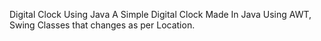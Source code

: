 Digital Clock Using Java
A Simple Digital Clock Made In Java Using AWT, Swing Classes that changes as per Location.
